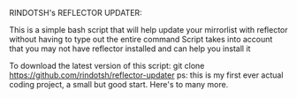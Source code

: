 


RINDOTSH's REFLECTOR UPDATER:

This is a simple bash script that will help update your mirrorlist with reflector without having to type out the entire command
Script takes into account that you may not have reflector installed and can help you install it

To download the latest version of this script:
    git clone https://github.com/rindotsh/reflector-updater
ps: this is my first ever actual coding project, a small but good start. Here's to many more.
